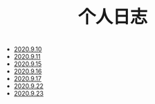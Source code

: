 <p style="text-align:center; font-size:40px; font-weight:700">
	个人日志
</p>  

* [2020.9.10](./20200910.md)
* [2020.9.11](./20200911.md)
* [2020.9.15](./20200915.md)
* [2020.9.16](./20200916.md)
* [2020.9.17](./20200917.md)
* [2020.9.22](./20200922.md)
* [2020.9.23](./20200923.md)

